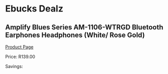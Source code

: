 
# Ebucks Dealz
## Amplify Blues Series AM-1106-WTRGD Bluetooth Earphones Headphones (White/ Rose Gold)
[Product Page](https://www.ebucks.com/web/shop/productSelected.do?prodId=1161789783&catId=1205739018)

Price: R139.00

Savings: 


	